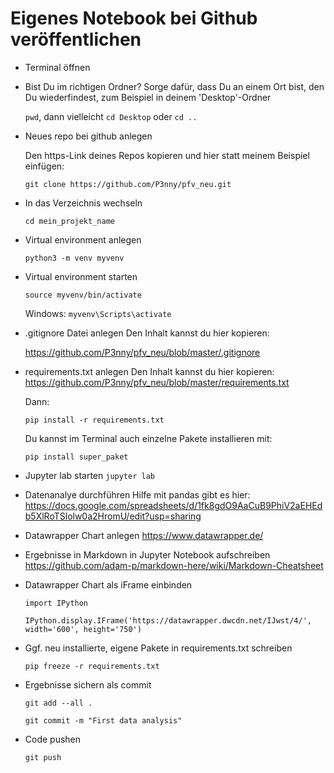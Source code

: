 # Eigenes Notebook bei Github veröffentlichen

- Terminal öffnen

- Bist Du im richtigen Ordner?
  Sorge dafür, dass Du an einem Ort bist, den Du wiederfindest, zum Beispiel in deinem 'Desktop'-Ordner

  `pwd`, dann vielleicht `cd Desktop` oder `cd ..`

- Neues repo bei github anlegen

  Den https-Link deines Repos kopieren und hier statt meinem Beispiel einfügen:

  `git clone https://github.com/P3nny/pfv_neu.git`

- In das Verzeichnis wechseln

  `cd mein_projekt_name`

- Virtual environment anlegen

  `python3 -m venv myvenv`

- Virtual environment starten

  `source myvenv/bin/activate`

  Windows: `myvenv\Scripts\activate`

- .gitignore Datei anlegen
  Den Inhalt kannst du hier kopieren:

  https://github.com/P3nny/pfv_neu/blob/master/.gitignore

- requirements.txt anlegen
  Den Inhalt kannst du hier kopieren:
  https://github.com/P3nny/pfv_neu/blob/master/requirements.txt

  Dann:

  `pip install -r requirements.txt`

  Du kannst im Terminal auch einzelne Pakete installieren mit:

  `pip install super_paket`

- Jupyter lab starten
  `jupyter lab`

- Datenanalye durchführen
  Hilfe mit pandas gibt es hier:
  https://docs.google.com/spreadsheets/d/1fk8gdO9AaCuB9PhiV2aEHEdb5XlRoTSlolw0a2HromU/edit?usp=sharing

- Datawrapper Chart anlegen
  https://www.datawrapper.de/

- Ergebnisse in Markdown in Jupyter Notebook aufschreiben
  https://github.com/adam-p/markdown-here/wiki/Markdown-Cheatsheet

- Datawrapper Chart als iFrame einbinden

  `import IPython`
  
  `IPython.display.IFrame('https://datawrapper.dwcdn.net/IJwst/4/', width='600', height='750')`

- Ggf. neu installierte, eigene Pakete in requirements.txt schreiben

  `pip freeze -r requirements.txt`

- Ergebnisse sichern als commit

  `git add --all .`

  `git commit -m "First data analysis"`

- Code pushen

  `git push`
